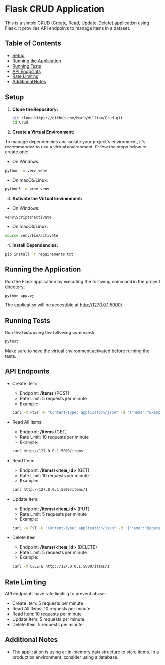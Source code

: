 # Flask CRUD Application

This is a simple CRUD (Create, Read, Update, Delete) application using Flask. It provides API endpoints to manage items in a dataset.

## Table of Contents

- [Setup](#setup)
- [Running the Application](#running-the-application)
- [Running Tests](#running-tests)
- [API Endpoints](#api-endpoints)
- [Rate Limiting](#rate-limiting)
- [Additional Notes](#additional-notes)

## Setup

1. **Clone the Repository:**
   ```bash
   git clone https://github.com/MarlyWilliam/Crud.git
   cd Crud
   ```

2. **Create a Virtual Environment:**

To manage dependencies and isolate your project's environment, it's recommended to use a virtual environment. Follow the steps below to create one:

- On Windows:

```bash
python -m venv venv
```

- On macOS/Linux:

```bash
python3 -m venv venv
```

3. **Activate the Virtual Environment:**

- On Windows:

```bash
venv\Scripts\activate
```

- On macOS/Linux:

```bash
source venv/bin/activate
```

4. **Install Dependencies:**
```bash
pip install -r requirements.txt
```

## Running the Application
Run the Flask application by executing the following command in the project directory:

```bash
python app.py
```
The application will be accessible at http://127.0.0.1:5000/.

## Running Tests
Run the tests using the following command:

```bash
pytest
```
Make sure to have the virtual environment activated before running the tests.



## API Endpoints
- Create Item:

   - Endpoint: **/items** (POST)  
   - Rate Limit: 5 requests per minute
   - Example: 
   ```bash
   curl -X POST -H "Content-Type: application/json" -d '{"name":"Example Item","description":"Test Description","price":10.99}' http://127.0.0.1:5000/items

- Read All Items:

   - Endpoint: **/items** (GET)
   - Rate Limit: 10 requests per minute
   - Example: 
   ```bash
   curl http://127.0.0.1:5000/items

- Read Item:

   - Endpoint: **/items/<item_id>** (GET)
   - Rate Limit: 10 requests per minute
   - Example: 
   ```bash
   curl http://127.0.0.1:5000/items/1

- Update Item:

   - Endpoint: **/items/<item_id>** (PUT)
   - Rate Limit: 5 requests per minute
   - Example: 
   ```bash
   curl -X PUT -H "Content-Type: application/json" -d '{"name":"Updated Item","description":"Updated Description","price":19.99}' http://127.0.0.1:5000/items/1

- Delete Item:

   - Endpoint: **/items/<item_id>** (DELETE)
   - Rate Limit: 5 requests per minute
   - Example: 
   ```bash
   curl -X DELETE http://127.0.0.1:5000/items/1


## Rate Limiting
API endpoints have rate limiting to prevent abuse:

- Create Item: 5 requests per minute
- Read All Items: 10 requests per minute
- Read Item: 10 requests per minute
- Update Item: 5 requests per minute
- Delete Item: 5 requests per minute

## Additional Notes
- The application is using an in-memory data structure to store items. In a production environment, consider using a database.